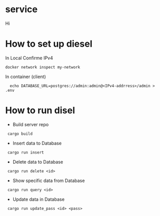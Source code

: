 # service
Hi

# How to set up diesel
  In Local
  Confirme IPv4
  ```
  docker network inspect my-network
  ```

In container (client)
```
  echo DATABASE_URL=postgres://admin:admin@<IPv4-addrress>/admin > .env
  ```
  
# How to run disel
  * Build server repo
  ```
   cargo build 
  ```
  * Insert data to Database
  ```
   cargo run insert 
  ```
  * Delete data to Database
  ```
   cargo run delete <id> 
  ```
 * Show specific data from Database
  ```
   cargo run query <id> 
 ```
 * Update data in Database
  ```
   cargo run update_pass <id> <pass> 
  ```

